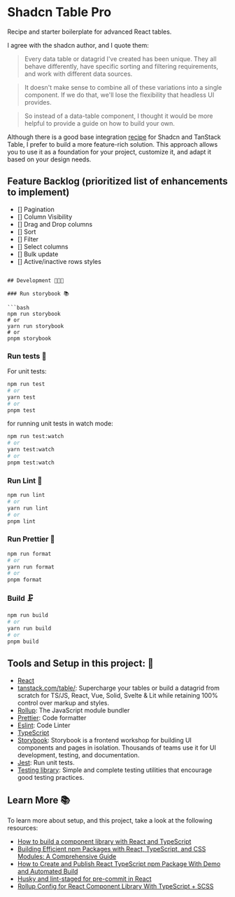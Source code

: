 # Shadcn Table Pro

Recipe and starter boilerplate for advanced React tables.

I agree with the shadcn author, and I quote them:

> Every data table or datagrid I've created has been unique. They all behave differently, have specific sorting and filtering requirements, and work with different data sources.

> It doesn't make sense to combine all of these variations into a single component. If we do that, we'll lose the flexibility that headless UI provides.

> So instead of a data-table component, I thought it would be more helpful to provide a guide on how to build your own.

Although there is a good base integration [recipe](https://ui.shadcn.com/docs/components/data-table) for Shadcn and TanStack Table, I prefer to build a more feature-rich solution. This approach allows you to use it as a foundation for your project, customize it, and adapt it based on your design needs.

## Feature Backlog (prioritized list of enhancements to implement)

- [] Pagination
- [] Column Visibility
- [] Drag and Drop columns
- [] Sort
- [] Filter
- [] Select columns
- [] Bulk update
- [] Active/inactive rows styles

````

## Development 🧑🏻‍💻

### Run storybook 📚

```bash
npm run storybook
# or
yarn run storybook
# or
pnpm storybook
````

### Run tests 🧪

For unit tests:

```bash
npm run test
# or
yarn test
# or
pnpm test
```

for running unit tests in watch mode:

```bash
npm run test:watch
# or
yarn test:watch
# or
pnpm test:watch
```

### Run Lint 🥸

```bash
npm run lint
# or
yarn run lint
# or
pnpm lint
```

### Run Prettier 🧹

```bash
npm run format
# or
yarn run format
# or
pnpm format
```

### Build 🗜️

```bash
npm run build
# or
yarn run build
# or
pnpm build
```

## Tools and Setup in this project: 🧰

- [React](https://react.dev/)
- [tanstack.com/table/](https://tanstack.com/table/): Supercharge your tables or build a datagrid from scratch for TS/JS, React, Vue, Solid, Svelte & Lit while retaining 100% control over markup and styles.
- [Rollup](https://rollupjs.org/): The JavaScript module bundler
- [Prettier](https://prettier.io/): Code formatter
- [Eslint](https://eslint.org/): Code Linter
- [TypeScript](https://www.typescriptlang.org/)
- [Storybook](https://storybook.js.org/): Storybook is a frontend workshop for building UI components and pages in isolation. Thousands of teams use it for UI development, testing, and documentation.
- [Jest](https://jestjs.io/): Run unit tests.
- [Testing library](https://testing-library.com/): Simple and complete testing utilities that encourage good testing practices.

## Learn More 📚

To learn more about setup, and this project, take a look at the following resources:

- [How to build a component library with React and TypeScript](https://blog.logrocket.com/how-to-build-component-library-react-typescript/)
- [Building Efficient npm Packages with React, TypeScript, and CSS Modules: A Comprehensive Guide](https://hackernoon.com/building-efficient-npm-packages-with-react-typescript-and-css-modules-a-comprehensive-guide)
- [How to Create and Publish React TypeScript npm Package With Demo and Automated Build](https://betterprogramming.pub/how-to-create-and-publish-react-typescript-npm-package-with-demo-and-automated-build-80c40ec28aca#7b1c)
- [Husky and lint-staged for pre-commit in React](https://dev.to/griseduardo/husky-and-lint-staged-for-pre-commit-in-react-39nd)
- [Rollup Config for React Component Library With TypeScript + SCSS](https://www.codefeetime.com/post/rollup-config-for-react-component-library-with-typescript-scss/)
